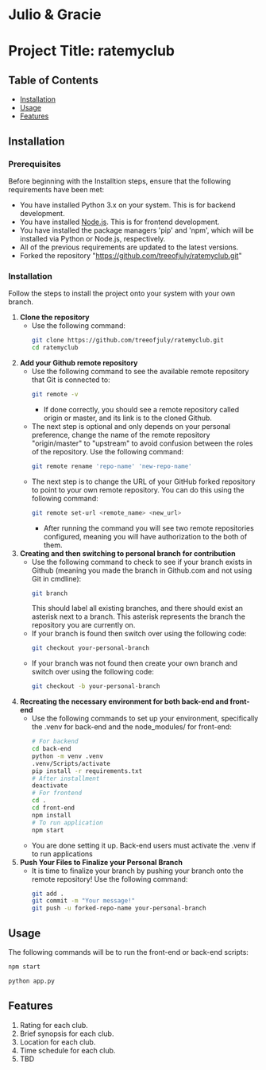 # Julio & Gracie
# Project Title: ratemyclub

## Table of Contents

- [Installation](#installation)
- [Usage](#usage)
- [Features](#features)

## Installation

### Prerequisites

Before beginning with the Installtion steps, ensure that the following requirements have been met:

- You have installed Python 3.x on your system. This is for backend development.
- You have installed [Node.js](https://nodejs.org/). This is for frontend development.
- You have installed the package managers 'pip' and 'npm', which will be installed via Python or Node.js, respectively.
- All of the previous requirements are updated to the latest versions.
- Forked the repository "https://github.com/treeofjuly/ratemyclub.git"

### Installation

Follow the steps to install the project onto your system with your own branch.

1. **Clone the repository**
   - Use the following command:
     ```bash
     git clone https://github.com/treeofjuly/ratemyclub.git
     cd ratemyclub
     ```
2. **Add your Github remote repository**
   - Use the following command to see the available remote repository that Git is connected to:
     ```bash
     git remote -v
     ```
     - If done correctly, you should see a remote repository called origin or master, and its link is to the cloned Github.
   - The next step is optional and only depends on your personal preference, change the name of the remote repository "origin/master" to "upstream" to avoid confusion between the roles of the repository. Use the following command:
     ```bash
     git remote rename 'repo-name' 'new-repo-name'
     ```
   - The next step is to change the URL of your GitHub forked repository to point to your own remote repository. You can do this using the following command:
     ```bash
     git remote set-url <remote_name> <new_url>
     ```
     - After running the command you will see two remote repositories configured, meaning you will have authorization to the both of them.
3. **Creating and then switching to personal branch for contribution**
   - Use the following command to check to see if your branch exists in Github (meaning you made the branch in Github.com and not using Git in cmdline):
     ```bash
     git branch
     ```
     This should label all existing branches, and there should exist an asterisk next to a branch. This asterisk represents the branch the repository you are currently on.
   - If your branch is found then switch over using the following code:
     ```bash
     git checkout your-personal-branch
     ```
   - If your branch was not found then create your own branch and switch over using the following code:
     ```bash
     git checkout -b your-personal-branch
     ```
4. **Recreating the necessary environment for both back-end and front-end**
   - Use the following commands to set up your environment, specifically the .venv for back-end and the node_modules/ for front-end:
     ```bash
     # For backend
     cd back-end
     python -m venv .venv
     .venv/Scripts/activate
     pip install -r requirements.txt
     # After installment
     deactivate
     # For frontend
     cd .
     cd front-end
     npm install
     # To run application
     npm start
     ```
   - You are done setting it up. Back-end users must activate the .venv if to run applications
5. **Push Your Files to Finalize your Personal Branch**
   - It is time to finalize your branch by pushing your branch onto the remote repository! Use the following command:
     ```bash
     git add .
     git commit -m "Your message!"
     git push -u forked-repo-name your-personal-branch
     ```
## Usage

The following commands will be to run the front-end or back-end scripts:
```bash
npm start

python app.py
```

## Features

1. Rating for each club.
2. Brief synopsis for each club.
3. Location for each club.
4. Time schedule for each club.
5. TBD
